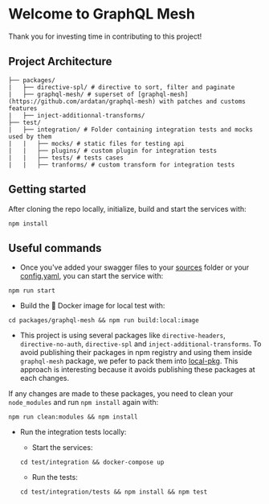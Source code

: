 # Welcome to GraphQL Mesh

Thank you for investing time in contributing to this project!

## Project Architecture

```
├── packages/
|   ├── directive-spl/ # directive to sort, filter and paginate
|   ├── graphql-mesh/ # superset of [graphql-mesh](https://github.com/ardatan/graphql-mesh) with patches and customs features
|   ├── inject-additionnal-transforms/
├── test/
|   ├── integration/ # Folder containing integration tests and mocks used by them
|   |   ├── mocks/ # static files for testing api
|   |   ├── plugins/ # custom plugin for integration tests
|   |   ├── tests/ # tests cases
|   |   ├── tranforms/ # custom transform for integration tests
```

## Getting started

After cloning the repo locally, initialize, build and start the services with:

```shell
npm install
```

## Useful commands

* Once you've added your swagger files to your [sources](./packages/graphql-mesh/sources/) folder or your [config.yaml](./packages/graphql-mesh/config.yaml), you can start the service with:

```shell
npm run start
```

* Build the 🐳 Docker image for local test with:

```shell
cd packages/graphql-mesh && npm run build:local:image
```

* This project is using several packages like `directive-headers`, `directive-no-auth`, `directive-spl` and `inject-additional-transforms`.
To avoid publishing their packages in npm registry and using them inside `graphql-mesh` package, we pefer to pack them into [local-pkg](./packages/graphql-mesh/local-pkg/).
This approach is interesting because it avoids publishing these packages at each changes.

If any changes are made to these packages, you need to clean your `node_modules` and run `npm install` again with:

```shell
npm run clean:modules && npm install
```

* Run the integration tests locally:

  * Start the services:

  ```shell
  cd test/integration && docker-compose up
  ```

  * Run the tests:

  ```shell
  cd test/integration/tests && npm install && npm test
  ```

